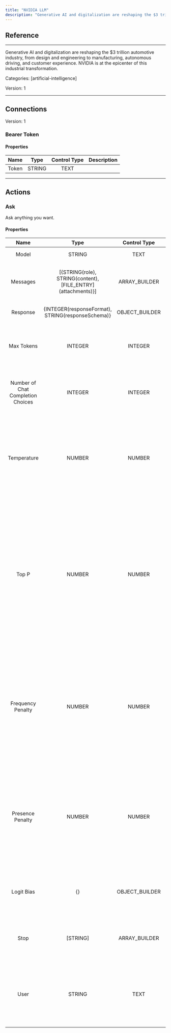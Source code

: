 ```yaml
---
title: "NVIDIA LLM"
description: "Generative AI and digitalization are reshaping the $3 trillion automotive industry, from design and engineering to manufacturing, autonomous driving, and customer experience. NVIDIA is at the epicenter of this industrial transformation."
---
```

## Reference
<hr />

Generative AI and digitalization are reshaping the $3 trillion automotive industry, from design and engineering to manufacturing, autonomous driving, and customer experience. NVIDIA is at the epicenter of this industrial transformation.


Categories: [artificial-intelligence]


Version: 1

<hr />



## Connections

Version: 1


### Bearer Token

#### Properties

|      Name      |     Type     |     Control Type     |     Description     |
|:--------------:|:------------:|:--------------------:|:-------------------:|
| Token | STRING | TEXT  |  |





<hr />





## Actions


### Ask
Ask anything you want.

#### Properties

|      Name      |     Type     |     Control Type     |     Description     |
|:--------------:|:------------:|:--------------------:|:-------------------:|
| Model | STRING | TEXT  |  ID of the model to use.  |
| Messages | [{STRING\(role), STRING\(content), [FILE_ENTRY]\(attachments)}] | ARRAY_BUILDER  |  A list of messages comprising the conversation so far.  |
| Response | {INTEGER\(responseFormat), STRING\(responseSchema)} | OBJECT_BUILDER  |  The response from the API.  |
| Max Tokens | INTEGER | INTEGER  |  The maximum number of tokens to generate in the chat completion.  |
| Number of Chat Completion Choices | INTEGER | INTEGER  |  How many chat completion choices to generate for each input message.  |
| Temperature | NUMBER | NUMBER  |  Controls randomness:  Higher values will make the output more random, while lower values like will make it more focused and deterministic.  |
| Top P | NUMBER | NUMBER  |  An alternative to sampling with temperature, called nucleus sampling,  where the model considers the results of the tokens with top_p probability mass. So 0.1 means only the tokens comprising the top 10% probability mass are considered.  |
| Frequency Penalty | NUMBER | NUMBER  |  Number between -2.0 and 2.0. Positive values penalize new tokens based on their existing frequency in the text so far, decreasing the model's likelihood to repeat the same line verbatim.  |
| Presence Penalty | NUMBER | NUMBER  |  Number between -2.0 and 2.0. Positive values penalize new tokens based on whether they appear in the text so far, increasing the model's likelihood to talk about new topics.  |
| Logit Bias | {} | OBJECT_BUILDER  |  Modify the likelihood of specified tokens appearing in the completion.  |
| Stop | [STRING] | ARRAY_BUILDER  |  Up to 4 sequences where the API will stop generating further tokens.  |
| User | STRING | TEXT  |  A unique identifier representing your end-user, which can help admins to monitor and detect abuse.  |




